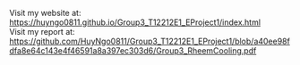 Visit my website at:
  https://huyngo0811.github.io/Group3_T12212E1_EProject1/index.html
   <br> Visit my report at:
  https://github.com/HuyNgo0811/Group3_T12212E1_EProject1/blob/a40ee98fdfa8e64c143e4f46591a8a397ec303d6/Group3_RheemCooling.pdf
